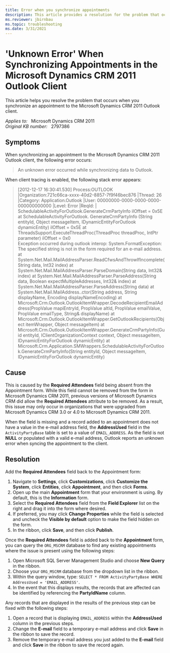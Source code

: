 ```yaml
---
title: Error when you synchronize appointments
description: This article provides a resolution for the problem that occurs when you synchronize an appointment to the Microsoft Dynamics CRM 2011 Outlook client.
ms.reviewer: jbirnbau
ms.topic: troubleshooting
ms.date: 3/31/2021
---
```

# 'Unknown Error' When Synchronizing Appointments in the Microsoft Dynamics CRM 2011 Outlook Client

This article helps you resolve the problem that occurs when you synchronize an appointment to the Microsoft Dynamics CRM 2011 Outlook client.

_Applies to:_ &nbsp; Microsoft Dynamics CRM 2011  
_Original KB number:_ &nbsp; 2797386

## Symptoms

When synchronizing an appointment to the Microsoft Dynamics CRM 2011 Outlook client, the following error occurs:

> An unknown error occurred while synchronizing data to Outlook.

When client tracing is enabled, the following stack error appears:

> [2012-12-17 16:30:41.530] Process:OUTLOOK |Organization:721c66ca-xxxx-40d2-8857-7f9f46bec876 |Thread: 26 |Category: Application.Outlook |User: 00000000-0000-0000-0000-000000000000 |Level: Error |ReqId: | SchedulableActivityForOutlook.GenerateCrmPartyInfo ilOffset = 0x5E
at SchedulableActivityForOutlook. GenerateCrmPartyInfo (String entityId, Object messageItem, IDynamicEntityForOutlook dynamicEntity) ilOffset = 0x5E
at ThreadsSupport.ExecuteThreadProc(ThreadProc threadProc, IntPtr parameter) ilOffset = 0x0  
Exception occurred during outlook interop: System.FormatException: The specified string is not in the form required for an e-mail address.  
at System.Net.Mail.MailAddressParser.ReadCfwsAndThrowIfIncomplete(String data, Int32 index)
at System.Net.Mail.MailAddressParser.ParseDomain(String data, Int32& index)
at System.Net.Mail.MailAddressParser.ParseAddress(String data, Boolean expectMultipleAddresses, Int32& index)
at System.Net.Mail.MailAddressParser.ParseAddress(String data)
at System.Net.Mail.MailAddress..ctor(String address, String displayName, Encoding displayNameEncoding)
at Microsoft.Crm.Outlook.OutlookItemWrapper.DecodeRecipientEmailAddress(PropValue mapiEntryId, PropValue altId, PropValue emailValue, PropValue emailType, String& displayName)
at Microsoft.Crm.Outlook.OutlookItemWrapper.GetOutlookRecipients(Object itemWrapper, Object messageItem)
at Microsoft.Crm.Outlook.OutlookItemWrapper.GenerateCrmPartyInfo(Guid entityId, IClientOrganizationContext context, Object messageItem, IDynamicEntityForOutlook dynamicEntity)
at Microsoft.Crm.Application.SMWrappers.SchedulableActivityForOutlook.GenerateCrmPartyInfo(String entityId, Object messageItem, IDynamicEntityForOutlook dynamicEntity)

## Cause

This is caused by the **Required Attendees** field being absent from the Appointment form. While this field cannot be removed from the form in Microsoft Dynamics CRM 2011, previous versions of Microsoft Dynamics CRM did allow the **Required Attendees** attribute to be removed. As a result, this issue may only occur in organizations that were upgraded from Microsoft Dynamics CRM 3.0 or 4.0 to Microsoft Dynamics CRM 2011.

When the field is missing and a record added to an appointment does not have a value in the e-mail address field, the **AddressUsed** field in the `ActivityPartyBase` table is set to a value of `EMAIL_ADDRESS`. As the field is not **NULL** or populated with a valid e-mail address, Outlook reports an unknown error when syncing the appointment to the client.

## Resolution

Add the **Required Attendees** field back to the Appointment form:

1. Navigate to **Settings**, click **Customizations**, click **Customize the System**, click **Entities**, click **Appointment**, and then click **Forms**.
2. Open up the main **Appointment** form that your environment is using. By default, this is the **Information** form.
3. Select the **Required Attendees** field from the **Field Explorer** list on the right and drag it into the form where desired.
4. If preferred, you may click **Change Properties** while the field is selected and uncheck the **Visible by default** option to make the field hidden on the form.
5. In the ribbon, click **Save**, and then click **Publish**.

Once the **Required Attendees** field is added back to the **Appointment** form, you can query the `ORG_MSCRM` database to find any existing appointments where the issue is present using the following steps:

1. Open Microsoft SQL Server Management Studio and choose **New Query** in the ribbon.
2. Choose your `ORG_MSCRM` database from the dropdown list in the ribbon.
3. Within the query window, type: `SELECT * FROM ActivityPartyBase WHERE AddressUsed = 'EMAIL_ADDRESS'`.
4. In the event that this displays results, the records that are affected can be identified by referencing the **PartyIdName** column.

Any records that are displayed in the results of the previous step can be fixed with the following steps:

1. Open a record that is displaying `EMAIL_ADDRESS` within the **AddressUsed** column in the previous steps.
2. Change the **E-mail** field to a temporary e-mail address and click **Save** in the ribbon to save the record.
3. Remove the temporary e-mail address you just added to the **E-mail** field and click **Save** in the ribbon to save the record again.
